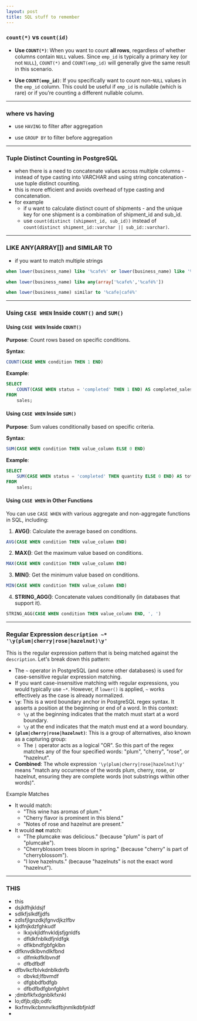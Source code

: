 ```yaml
---
layout: post
title: SQL stuff to remember
---
```

### `count(*)` vs `count(id)`
- **Use `COUNT(*)`**: When you want to count **all rows**, regardless of whether columns contain `NULL` values. Since `emp_id` is typically a primary key (or not `NULL`), `COUNT(*)` and `COUNT(emp_id)` will generally give the same result in this scenario.

- **Use `COUNT(emp_id)`**: If you specifically want to count non-`NULL` values in the `emp_id` column. This could be useful if `emp_id` is nullable (which is rare) or if you’re counting a different nullable column.

---
### where vs having
- use `HAVING` to filter after aggregation

- use `GROUP BY` to filter before aggregation

---
### Tuple Distinct Counting in PostgreSQL

- when there is a need to concatenate values across multiple columns - instead of type casting into VARCHAR and using string concatenation - use tuple distinct counting.
- this is more efficient and avoids overhead of type casting and concatenation.
- for example 
	- if u want to calculate distinct count of shipments - and the unique key for one shipment is a combination of shipment_id and sub_id.
	- use `count(distinct (shipment_id, sub_id))`  instead of `count(distinct shipment_id::varchar || sub_id::varchar)`.
---
### LIKE ANY(ARRAY[]) and SIMILAR TO
- if you want to match multiple strings 

```sql
when lower(business_name) like '%cafe%' or lower(business_name) like '%café%' 
```

```sql
when lower(business_name) like any(array['%cafe%','%café%'])
```

```sql
when lower(business_name) similar to '%cafe|café%'
```

---
### Using `CASE WHEN` Inside `COUNT()` and `SUM()`

#### Using `CASE WHEN` Inside `COUNT()`
**Purpose**: Count rows based on specific conditions.

**Syntax**:
```sql
COUNT(CASE WHEN condition THEN 1 END)
```

**Example**:
```sql
SELECT 
    COUNT(CASE WHEN status = 'completed' THEN 1 END) AS completed_sales_count
FROM 
    sales;
```

#### Using `CASE WHEN` Inside `SUM()`

**Purpose**: Sum values conditionally based on specific criteria.

**Syntax**:
```sql
SUM(CASE WHEN condition THEN value_column ELSE 0 END)
```

**Example**:
```sql
SELECT 
    SUM(CASE WHEN status = 'completed' THEN quantity ELSE 0 END) AS total_completed_quantity
FROM 
    sales;
```

#### Using `CASE WHEN` in Other Functions

You can use `CASE WHEN` with various aggregate and non-aggregate functions in SQL, including:

1. **AVG()**: Calculate the average based on conditions.
```sql
AVG(CASE WHEN condition THEN value_column END)
```

2. **MAX()**: Get the maximum value based on conditions.
```sql
MAX(CASE WHEN condition THEN value_column END)
```

3. **MIN()**: Get the minimum value based on conditions.
```sql
MIN(CASE WHEN condition THEN value_column END)
```

4. **STRING_AGG()**: Concatenate values conditionally (in databases that support it).
```sql
STRING_AGG(CASE WHEN condition THEN value_column END, ', ')
```

---
### Regular Expression `description ~* '\y(plum|cherry|rose|hazelnut)\y'`

This is the regular expression pattern that is being matched against the `description`. Let's break down this pattern:
- The `~` operator in PostgreSQL (and some other databases) is used for case-sensitive regular expression matching.
- If you want case-insensitive matching with regular expressions, you would typically use `~*`. However, if `lower()` is applied, `~` works effectively as the case is already normalized.
- **`\y`**: This is a word boundary anchor in PostgreSQL regex syntax. It asserts a position at the beginning or end of a word. In this context:
	- `\y` at the beginning indicates that the match must start at a word boundary.
	- `\y` at the end indicates that the match must end at a word boundary.
- **`(plum|cherry|rose|hazelnut)`**: This is a group of alternatives, also known as a capturing group:
	- The `|` operator acts as a logical "OR". So this part of the regex matches any of the four specified words: "plum", "cherry", "rose", or "hazelnut".
- **Combined**: The whole expression `'\y(plum|cherry|rose|hazelnut)\y'` means "match any occurrence of the words plum, cherry, rose, or hazelnut, ensuring they are complete words (not substrings within other words)".

Example Matches
- It would match:
	- "This wine has aromas of plum."
    - "Cherry flavor is prominent in this blend."
    - "Notes of rose and hazelnut are present."
- It would **not** match:
    - "The plumcake was delicious." (because "plum" is part of "plumcake").
    - "Cherryblossom trees bloom in spring." (because "cherry" is part of "cherryblossom").
    - "I love hazelnuts." (because "hazelnuts" is not the exact word "hazelnut").

---
### THIS
- this 
- dsjklfhjkldsjf
- sdlkfjslkdfjjdfs
- zdlsfjlgnzdkjfgnvdjkzlfbv
- kjdfnjkdzfghkudf 
	-  lkxjvkjldfnvkldjsfjgnldfs
	- dfldkfnblkdfjnldfgk
	- dflkbndfgbfgklbn
- dlfknvdklbvndlkfbnd
	- dlfmkdfklbvndf
	- dfbdfbdf
- dfbvlkcfblvkdnblkdnfb
	- dbvkd;lfbvmdf
	- dfgbbdfbdfgb
	- dfbdfbdfgbnfgbhrt
- ;dmbflkfxdgnblkfxnkl 
- lo;dfjb;djb;odfc
- lkxfmvlkcbmnvlkdfbjnmlkdbfjnldf
- 